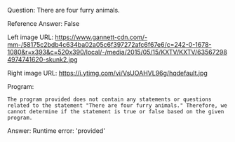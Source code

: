 Question: There are four furry animals.

Reference Answer: False

Left image URL: https://www.gannett-cdn.com/-mm-/58175c2bdb4c634ba02a05c6f397272afc6f67e6/c=242-0-1678-1080&r=x393&c=520x390/local/-/media/2015/05/15/KXTV/KXTV/635672984974741620-skunk2.jpg

Right image URL: https://i.ytimg.com/vi/VsUOAHVL96g/hqdefault.jpg

Program:

```
The program provided does not contain any statements or questions related to the statement "There are four furry animals." Therefore, we cannot determine if the statement is true or false based on the given program.
```
Answer: Runtime error: 'provided'


